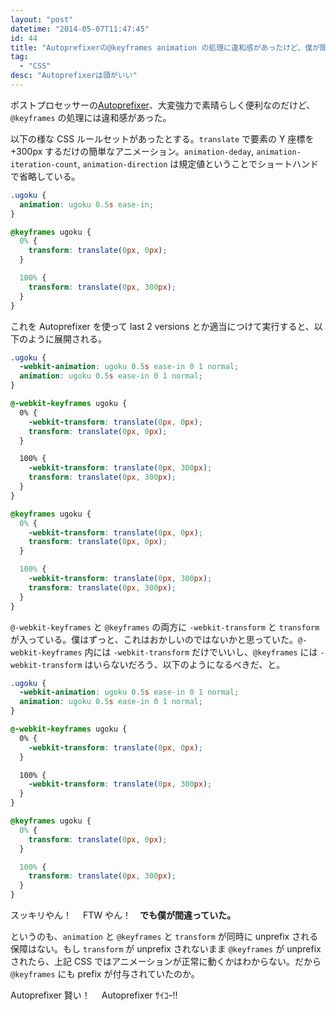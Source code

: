 ```yaml
---
layout: "post"
datetime: "2014-05-07T11:47:45"
id: 44
title: "Autoprefixerの@keyframes animation の処理に違和感があったけど、僕が間違っていた"
tag:
  - "CSS"
desc: "Autoprefixerは頭がいい"
---
```


ポストプロセッサーの[Autoprefixer](https://github.com/ai/autoprefixer)、大変強力で素晴らしく便利なのだけど、`@keyframes` の処理には違和感があった。

以下の様な CSS ルールセットがあったとする。`translate` で要素の Y 座標を+300px するだけの簡単なアニメーション。`animation-deday`, `animation-iteration-count`, `animation-direction` は規定値ということでショートハンドで省略している。

```css
.ugoku {
  animation: ugoku 0.5s ease-in;
}

@keyframes ugoku {
  0% {
    transform: translate(0px, 0px);
  }

  100% {
    transform: translate(0px, 300px);
  }
}
```

これを Autoprefixer を使って last 2 versions とか適当につけて実行すると、以下のように展開される。

```css
.ugoku {
  -webkit-animation: ugoku 0.5s ease-in 0 1 normal;
  animation: ugoku 0.5s ease-in 0 1 normal;
}

@-webkit-keyframes ugoku {
  0% {
    -webkit-transform: translate(0px, 0px);
    transform: translate(0px, 0px);
  }

  100% {
    -webkit-transform: translate(0px, 300px);
    transform: translate(0px, 300px);
  }
}

@keyframes ugoku {
  0% {
    -webkit-transform: translate(0px, 0px);
    transform: translate(0px, 0px);
  }

  100% {
    -webkit-transform: translate(0px, 300px);
    transform: translate(0px, 300px);
  }
}
```

`@-webkit-keyframes` と `@keyframes` の両方に `-webkit-transform` と `transform` が入っている。僕はずっと、これはおかしいのではないかと思っていた。`@-webkit-keyframes` 内には `-webkit-transform` だけでいいし、`@keyframes` には `-webkit-transform` はいらないだろう、以下のようになるべきだ、と。

```css
.ugoku {
  -webkit-animation: ugoku 0.5s ease-in 0 1 normal;
  animation: ugoku 0.5s ease-in 0 1 normal;
}

@-webkit-keyframes ugoku {
  0% {
    -webkit-transform: translate(0px, 0px);
  }

  100% {
    -webkit-transform: translate(0px, 300px);
  }
}

@keyframes ugoku {
  0% {
    transform: translate(0px, 0px);
  }

  100% {
    transform: translate(0px, 300px);
  }
}
```

スッキリやん！　 FTW やん！　**でも僕が間違っていた。**

というのも、`animation` と `@keyframes` と `transform` が同時に unprefix される保障はない。もし `transform` が unprefix されないまま `@keyframes` が unprefix されたら、上記 CSS ではアニメーションが正常に動くかはわからない。だから `@keyframes` にも prefix が付与されていたのか。

Autoprefixer 賢い！　 Autoprefixer ｻｲｺｰ!!
